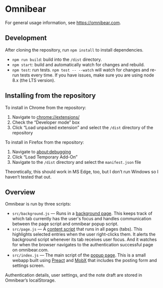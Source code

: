 # Omnibear

For general usage information, see https://omnibear.com.

## Development

After cloning the repository, run `npm install` to install dependencies.

- `npm run build`: build into the `/dist` directory.
- `npm start`: build and automatically watch for changes and rebuild.
- `npm test`: run tests. `npm test -- --watch` will watch for changes and re-run tests every time. If you have issues, make sure you are using node 8.x (the LTS version).

## Installing from the repository

To install in Chrome from the repository:

1.  Navigate to [chrome://extensions/](chrome://extensions/)
2.  Check the “Developer mode” box
3.  Click “Load unpacked extension” and select the `/dist` directory of the repository

To install in Firefox from the repository:

1.  Navigate to [about:debugging](about:debugging)
2.  Click “Load Temporary Add-On”
3.  Navigate to the `/dist` directory and select the `manifest.json` file

Theoretically, this should work in MS Edge, too, but I don’t run Windows so I haven’t tested that out.

## Overview

Omnibear is run by three scripts:

- `src/background.js` — Runs in a [background page](https://developer.mozilla.org/en-US/Add-ons/WebExtensions/Anatomy_of_a_WebExtension#Background_scripts). This keeps track of which tab currently has the user's focus and handles communication between the page script and omnibear popup script.
- `src/page.js` — A [content script](https://developer.mozilla.org/en-US/Add-ons/WebExtensions/Anatomy_of_a_WebExtension#Content_scripts) that runs in all pages (tabs). This highlights selected entries when the user right-clicks them. It alerts the background script whenever its tab receives user focus. And it watches for when the browser navigates to the authentication successful page on omnibear.com.
- `src/index.js` — The main script of the [popup page](https://developer.mozilla.org/en-US/Add-ons/WebExtensions/Anatomy_of_a_WebExtension#Sidebars_popups_options_pages). This is a small webapp built using [Preact](https://preactjs.com/) and [MobX](https://mobx.js.org/) that includes the posting form and settings screen.

Authentication details, user settings, and the note draft are stored in Omnibear’s localStorage.
